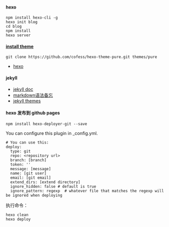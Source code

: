 
#### hexo

    npm install hexo-cli -g
    hexo init blog
    cd blog
    npm install
    hexo server

#### [install theme](https://github.com/cofess/hexo-theme-pure)
    
    git clone https://github.com/cofess/hexo-theme-pure.git themes/pure
        

- [hexo](https://hexo.io/zh-cn/)

#### jekyll

- [jekyll doc](https://jekyllrb.com/docs/)
- [markdown语法备忘](https://github.com/adam-p/markdown-here/wiki/Markdown-Cheatsheet)
- [jekyll themes](http://jekyllthemes.org/)


#### hexo 发布到 github pages

    npm install hexo-deployer-git --save

You can configure this plugin in _config.yml.

    # You can use this:
    deploy:
      type: git
      repo: <repository url>
      branch: [branch]
      token: ''
      message: [message]
      name: [git user]
      email: [git email]
      extend_dirs: [extend directory]
      ignore_hidden: false # default is true
      ignore_pattern: regexp  # whatever file that matches the regexp will be ignored when deploying

执行命令：

    hexo clean
    hexo deploy